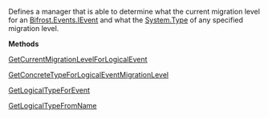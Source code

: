 Defines a manager that is able to determine what the current migration level for an [Bifrost.Events.IEvent](Bifrost.Events.IEvent) and what the [System.Type](System.Type) of any specified migration level.

**Methods**

[GetCurrentMigrationLevelForLogicalEvent](Bifrost.Events.IEventMigrationHierarchyManager.GetCurrentMigrationLevelForLogicalEvent)


[GetConcreteTypeForLogicalEventMigrationLevel](Bifrost.Events.IEventMigrationHierarchyManager.GetConcreteTypeForLogicalEventMigrationLevel)


[GetLogicalTypeForEvent](Bifrost.Events.IEventMigrationHierarchyManager.GetLogicalTypeForEvent)


[GetLogicalTypeFromName](Bifrost.Events.IEventMigrationHierarchyManager.GetLogicalTypeFromName)
